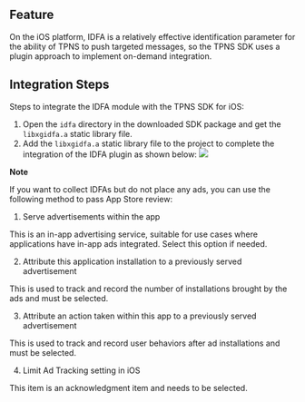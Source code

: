 

## Feature
On the iOS platform, IDFA is a relatively effective identification parameter for the ability of TPNS to push targeted messages, so the TPNS SDK uses a plugin approach to implement on-demand integration.

## Integration Steps

Steps to integrate the IDFA module with the TPNS SDK for iOS:
1. Open the `idfa` directory in the downloaded SDK package and get the `libxgidfa.a` static library file.
2. Add the `libxgidfa.a` static library file to the project to complete the integration of the IDFA plugin as shown below:
![](https://main.qcloudimg.com/raw/72be25d88cf59ef62827dea69acd04f8.png)

**Note**

If you want to collect IDFAs but do not place any ads, you can use the following method to pass App Store review:

1. Serve advertisements within the app

This is an in-app advertising service, suitable for use cases where applications have in-app ads integrated. Select this option if needed.

2. Attribute this application installation to a previously served advertisement

This is used to track and record the number of installations brought by the ads and must be selected.

3. Attribute an action taken within this app to a previously served advertisement

This is used to track and record user behaviors after ad installations and must be selected.

4. Limit Ad Tracking setting in iOS

This item is an acknowledgment item and needs to be selected.






